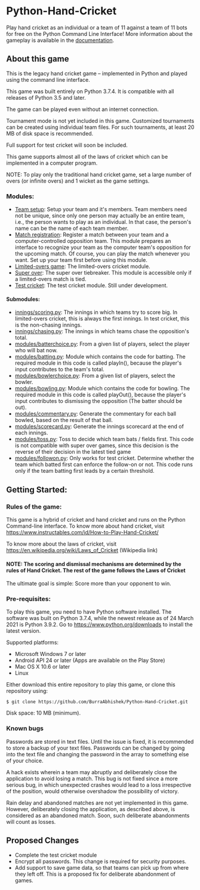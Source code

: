 # Python-Hand-Cricket
Play hand cricket as an individual or a team of 11 against a team of 11 bots for free on the Python Command Line Interface! More information about the gameplay is available in the [documentation](https://github.com/BurraAbhishek/Python-Hand-Cricket/blob/main/Hand%20Cricket%20Python%20App%20Documentation.pdf).

## About this game

This is the legacy hand cricket game – implemented in Python and played using the command line interface.

This game was built entirely on Python 3.7.4. It is compatible with all releases of Python 3.5 and later.

The game can be played even without an internet connection.

Tournament mode is not yet included in this game. Customized tournaments can be created using individual team files. For such tournaments, at least 20 MB of disk space is recommended.

Full support for test cricket will soon be included.

This game supports almost all of the laws of cricket which can be implemented in a computer program.

NOTE: To play only the traditional hand cricket game, set a large number of overs (or infinite overs) and 1 wicket as the game settings.

### Modules:
- [Team setup](https://github.com/BurraAbhishek/Python-Hand-Cricket/blob/main/setupateam.py): Setup your team and it's members. Team members need not be unique, since only one person may actually be an entire team, i.e., the person wants to play as an individual. In that case, the person's name can be the name of each team member.
- [Match registration](https://github.com/BurraAbhishek/Python-Hand-Cricket/blob/main/registerformatch.py): Register a match between your team and a computer-controlled opposition team. This module prepares an interface to recognize your team as the computer team's opposition for the upcoming match. Of course, you can play the match whenever you want. Set up your team first before using this module.
- [Limited-overs game](https://github.com/BurraAbhishek/Python-Hand-Cricket/blob/main/handcricketgame.py): The limited-overs cricket module. 
- [Super over](https://github.com/BurraAbhishek/Python-Hand-Cricket/blob/main/handcricketgamesuperover.py): The super over tiebreaker. This module is accessible only if a limited-overs match is tied.
- [Test cricket](https://github.com/BurraAbhishek/Python-Hand-Cricket/blob/main/handcricketgametestcricket.py): The test cricket module. Still under development.
#### Submodules:
- [innings/scoring.py](https://github.com/BurraAbhishek/Python-Hand-Cricket/blob/main/innings/scoring.py): The innings in which teams try to score big. In limited-overs cricket, this is always the first innings. In test cricket, this is the non-chasing innings.
- [innings/chasing.py](https://github.com/BurraAbhishek/Python-Hand-Cricket/blob/main/innings/chasing.py): The innings in which teams chase the opposition's total.
- [modules/batterchoice.py](https://github.com/BurraAbhishek/Python-Hand-Cricket/blob/main/modules/batterchoice.py): From a given list of players, select the player who will bat now.
- [modules/batting.py](https://github.com/BurraAbhishek/Python-Hand-Cricket/blob/main/modules/batting.py): Module which contains the code for batting. The required module in this code is called playIn(), because the player's input contributes to the team's total.
- [modules/bowlerchoice.py](https://github.com/BurraAbhishek/Python-Hand-Cricket/blob/main/modules/bowlerchoice.py): From a given list of players, select the bowler.
- [modules/bowling.py](https://github.com/BurraAbhishek/Python-Hand-Cricket/blob/main/modules/bowling.py): Module which contains the code for bowling. The required module in this code is called playOut(), because the player's input contributes to dismissing the opposition (The batter should be out).
- [modules/commentary.py](https://github.com/BurraAbhishek/Python-Hand-Cricket/blob/main/modules/commentary.py): Generate the commentary for each ball bowled, based on the result of that ball.
- [modules/scorecard.py](https://github.com/BurraAbhishek/Python-Hand-Cricket/blob/main/modules/scorecard.py): Generate the innings scorecard at the end of each innings.
- [modules/toss.py](https://github.com/BurraAbhishek/Python-Hand-Cricket/blob/main/modules/toss.py): Toss to decide which team bats / fields first. This code is not compatible with super over games, since this decision is the reverse of their decision in the latest tied game
- [modules/followon.py](https://github.com/BurraAbhishek/Python-Hand-Cricket/blob/main/modules/followon.py): Only works for test cricket. Determine whether the team which batted first can enforce the follow-on or not. This code runs only if the team batting first leads by a certain threshold.

## Getting Started:
### Rules of the game:
This game is a hybrid of cricket and hand cricket and runs on the Python Command-line interface. To know more about hand cricket, visit https://www.instructables.com/id/How-to-Play-Hand-Cricket/

To know more about the laws of cricket, visit https://en.wikipedia.org/wiki/Laws_of_Cricket (Wikipedia link)

#### NOTE: The scoring and dismissal mechanisms are determined by the rules of Hand Cricket. The rest of the game follows the Laws of Cricket

The ultimate goal is simple: Score more than your opponent to win.
### Pre-requisites:
To play this game, you need to have Python software installed. The software was built on Python 3.7.4, while the newest release as of 24 March 2021 is Python 3.9.2. Go to https://www.python.org/downloads to install the latest version.

Supported platforms:
-	Microsoft Windows 7 or later
-	Android API 24 or later (Apps are available on the Play Store)
-	Mac OS X 10.6 or later
-	Linux 

Either download this entire repository to play this game, or clone this repository using:

```
$ git clone https://github.com/BurraAbhishek/Python-Hand-Cricket.git
```

Disk space: 10 MB (minimum).

### Known bugs

Passwords are stored in text files. Until the issue is fixed, it is recommended to store a backup of your text files. Passwords can be changed by going into the text file and changing the password in the array to something else of your choice.

A hack exists wherein a team may abruptly and deliberately close the application to avoid losing a match. This bug is not fixed since a more serious bug, in which unexpected crashes would lead to a loss irrespective of the position, would otherwise overshadow the possibility of victory. 

Rain delay and abandoned matches are not yet implemented in this game. However, deliberately closing the application, as described above, is considered as an abandoned match. Soon, such deliberate abandonments will count as losses.

## Proposed Changes
- Complete the test cricket module
- Encrypt all passwords. This change is required for security purposes.
- Add support to save game data, so that teams can pick up from where they left off. This is a proposed fix for deliberate abandonment of games.
